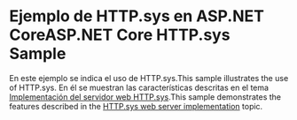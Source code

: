 # <a name="aspnet-core-httpsys-sample"></a><span data-ttu-id="9bcef-101">Ejemplo de HTTP.sys en ASP.NET Core</span><span class="sxs-lookup"><span data-stu-id="9bcef-101">ASP.NET Core HTTP.sys Sample</span></span>

<span data-ttu-id="9bcef-102">En este ejemplo se indica el uso de HTTP.sys.</span><span class="sxs-lookup"><span data-stu-id="9bcef-102">This sample illustrates the use of HTTP.sys.</span></span> <span data-ttu-id="9bcef-103">En él se muestran las características descritas en el tema [Implementación del servidor web HTTP.sys](https://docs.microsoft.com/aspnet/core/fundamentals/servers/httpsys).</span><span class="sxs-lookup"><span data-stu-id="9bcef-103">This sample demonstrates the features described in the [HTTP.sys web server implementation](https://docs.microsoft.com/aspnet/core/fundamentals/servers/httpsys) topic.</span></span>
